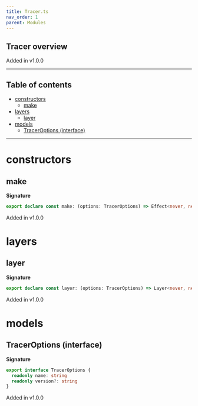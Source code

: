 ```yaml
---
title: Tracer.ts
nav_order: 1
parent: Modules
---
```


## Tracer overview

Added in v1.0.0

---

<h2 class="text-delta">Table of contents</h2>

- [constructors](#constructors)
  - [make](#make)
- [layers](#layers)
  - [layer](#layer)
- [models](#models)
  - [TracerOptions (interface)](#traceroptions-interface)

---

# constructors

## make

**Signature**

```ts
export declare const make: (options: TracerOptions) => Effect<never, never, Tracer>
```

Added in v1.0.0

# layers

## layer

**Signature**

```ts
export declare const layer: (options: TracerOptions) => Layer<never, never, never>
```

Added in v1.0.0

# models

## TracerOptions (interface)

**Signature**

```ts
export interface TracerOptions {
  readonly name: string
  readonly version?: string
}
```

Added in v1.0.0
